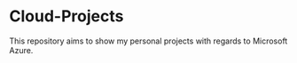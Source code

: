 # Cloud-Projects
This repository aims to show my personal projects with regards to Microsoft Azure. 
